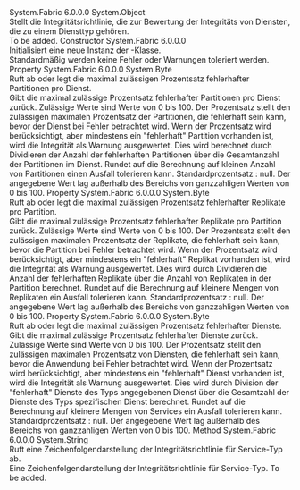 <Type Name="ServiceTypeHealthPolicy" FullName="System.Fabric.Health.ServiceTypeHealthPolicy">
  <TypeSignature Language="C#" Value="public class ServiceTypeHealthPolicy" />
  <TypeSignature Language="ILAsm" Value=".class public auto ansi beforefieldinit ServiceTypeHealthPolicy extends System.Object" />
  <TypeSignature Language="DocId" Value="T:System.Fabric.Health.ServiceTypeHealthPolicy" />
  <TypeSignature Language="VB.NET" Value="Public Class ServiceTypeHealthPolicy" />
  <TypeSignature Language="F#" Value="type ServiceTypeHealthPolicy = class" />
  <AssemblyInfo>
    <AssemblyName>System.Fabric</AssemblyName>
    <AssemblyVersion>6.0.0.0</AssemblyVersion>
  </AssemblyInfo>
  <Base>
    <BaseTypeName>System.Object</BaseTypeName>
  </Base>
  <Interfaces />
  <Docs>
    <summary>
      <para>Stellt die Integritätsrichtlinie, die zur Bewertung der Integritäts von Diensten, die zu einem Diensttyp gehören.</para>
    </summary>
    <remarks>To be added.</remarks>
  </Docs>
  <Members>
    <Member MemberName=".ctor">
      <MemberSignature Language="C#" Value="public ServiceTypeHealthPolicy ();" />
      <MemberSignature Language="ILAsm" Value=".method public hidebysig specialname rtspecialname instance void .ctor() cil managed" />
      <MemberSignature Language="DocId" Value="M:System.Fabric.Health.ServiceTypeHealthPolicy.#ctor" />
      <MemberSignature Language="VB.NET" Value="Public Sub New ()" />
      <MemberType>Constructor</MemberType>
      <AssemblyInfo>
        <AssemblyName>System.Fabric</AssemblyName>
        <AssemblyVersion>6.0.0.0</AssemblyVersion>
      </AssemblyInfo>
      <Parameters />
      <Docs>
        <summary>
          <para>Initialisiert eine neue Instanz der <see cref="T:System.Fabric.Health.ServiceTypeHealthPolicy" />-Klasse.</para>
        </summary>
        <remarks>Standardmäßig werden keine Fehler oder Warnungen toleriert werden.</remarks>
      </Docs>
    </Member>
    <Member MemberName="MaxPercentUnhealthyPartitionsPerService">
      <MemberSignature Language="C#" Value="public byte MaxPercentUnhealthyPartitionsPerService { get; set; }" />
      <MemberSignature Language="ILAsm" Value=".property instance unsigned int8 MaxPercentUnhealthyPartitionsPerService" />
      <MemberSignature Language="DocId" Value="P:System.Fabric.Health.ServiceTypeHealthPolicy.MaxPercentUnhealthyPartitionsPerService" />
      <MemberSignature Language="VB.NET" Value="Public Property MaxPercentUnhealthyPartitionsPerService As Byte" />
      <MemberSignature Language="F#" Value="member this.MaxPercentUnhealthyPartitionsPerService : byte with get, set" Usage="System.Fabric.Health.ServiceTypeHealthPolicy.MaxPercentUnhealthyPartitionsPerService" />
      <MemberType>Property</MemberType>
      <AssemblyInfo>
        <AssemblyName>System.Fabric</AssemblyName>
        <AssemblyVersion>6.0.0.0</AssemblyVersion>
      </AssemblyInfo>
      <ReturnValue>
        <ReturnType>System.Byte</ReturnType>
      </ReturnValue>
      <Docs>
        <summary>
          <para>Ruft ab oder legt die maximal zulässigen Prozentsatz fehlerhafter Partitionen pro Dienst.</para>
        </summary>
        <value>
          <para>Gibt die maximal zulässige Prozentsatz fehlerhafter Partitionen pro Dienst zurück.
            Zulässige Werte sind <see cref="T:System.Byte" /> Werte von 0 bis 100.</para>
        </value>
        <remarks>
          <para>
            Der Prozentsatz stellt den zulässigen maximalen Prozentsatz der Partitionen, die fehlerhaft sein kann, bevor der Dienst bei Fehler betrachtet wird. Wenn der Prozentsatz wird berücksichtigt, aber mindestens ein "fehlerhaft" Partition vorhanden ist, wird die Integrität als Warnung ausgewertet.
            Dies wird berechnet durch Dividieren der Anzahl der fehlerhaften Partitionen über die Gesamtanzahl der Partitionen im Dienst.
            Rundet auf die Berechnung auf kleinen Anzahl von Partitionen einen Ausfall tolerieren kann. Standardprozentsatz : null.
            </para>
        </remarks>
        <exception cref="T:System.ArgumentOutOfRangeException">
          <para>Der angegebene Wert lag außerhalb des Bereichs von ganzzahligen Werten von 0 bis 100.</para>
        </exception>
      </Docs>
    </Member>
    <Member MemberName="MaxPercentUnhealthyReplicasPerPartition">
      <MemberSignature Language="C#" Value="public byte MaxPercentUnhealthyReplicasPerPartition { get; set; }" />
      <MemberSignature Language="ILAsm" Value=".property instance unsigned int8 MaxPercentUnhealthyReplicasPerPartition" />
      <MemberSignature Language="DocId" Value="P:System.Fabric.Health.ServiceTypeHealthPolicy.MaxPercentUnhealthyReplicasPerPartition" />
      <MemberSignature Language="VB.NET" Value="Public Property MaxPercentUnhealthyReplicasPerPartition As Byte" />
      <MemberSignature Language="F#" Value="member this.MaxPercentUnhealthyReplicasPerPartition : byte with get, set" Usage="System.Fabric.Health.ServiceTypeHealthPolicy.MaxPercentUnhealthyReplicasPerPartition" />
      <MemberType>Property</MemberType>
      <AssemblyInfo>
        <AssemblyName>System.Fabric</AssemblyName>
        <AssemblyVersion>6.0.0.0</AssemblyVersion>
      </AssemblyInfo>
      <ReturnValue>
        <ReturnType>System.Byte</ReturnType>
      </ReturnValue>
      <Docs>
        <summary>
          <para>Ruft ab oder legt die maximal zulässigen Prozentsatz fehlerhafter Replikate pro Partition.</para>
        </summary>
        <value>
          <para>Gibt die maximal zulässige Prozentsatz fehlerhafter Replikate pro Partition zurück.
            Zulässige Werte sind <see cref="T:System.Byte" /> Werte von 0 bis 100.</para>
        </value>
        <remarks>
          <para>
            Der Prozentsatz stellt den zulässigen maximalen Prozentsatz der Replikate, die fehlerhaft sein kann, bevor die Partition bei Fehler betrachtet wird. Wenn der Prozentsatz wird berücksichtigt, aber mindestens ein "fehlerhaft" Replikat vorhanden ist, wird die Integrität als Warnung ausgewertet.
            Dies wird durch Dividieren die Anzahl der fehlerhaften Replikate über die Anzahl von Replikaten in der Partition berechnet.
            Rundet auf die Berechnung auf kleinere Mengen von Replikaten ein Ausfall tolerieren kann. Standardprozentsatz : null.
            </para>
        </remarks>
        <exception cref="T:System.ArgumentOutOfRangeException">
          <para>Der angegebene Wert lag außerhalb des Bereichs von ganzzahligen Werten von 0 bis 100.</para>
        </exception>
      </Docs>
    </Member>
    <Member MemberName="MaxPercentUnhealthyServices">
      <MemberSignature Language="C#" Value="public byte MaxPercentUnhealthyServices { get; set; }" />
      <MemberSignature Language="ILAsm" Value=".property instance unsigned int8 MaxPercentUnhealthyServices" />
      <MemberSignature Language="DocId" Value="P:System.Fabric.Health.ServiceTypeHealthPolicy.MaxPercentUnhealthyServices" />
      <MemberSignature Language="VB.NET" Value="Public Property MaxPercentUnhealthyServices As Byte" />
      <MemberSignature Language="F#" Value="member this.MaxPercentUnhealthyServices : byte with get, set" Usage="System.Fabric.Health.ServiceTypeHealthPolicy.MaxPercentUnhealthyServices" />
      <MemberType>Property</MemberType>
      <AssemblyInfo>
        <AssemblyName>System.Fabric</AssemblyName>
        <AssemblyVersion>6.0.0.0</AssemblyVersion>
      </AssemblyInfo>
      <ReturnValue>
        <ReturnType>System.Byte</ReturnType>
      </ReturnValue>
      <Docs>
        <summary>
          <para>Ruft ab oder legt die maximal zulässigen Prozentsatz fehlerhafter Dienste.</para>
        </summary>
        <value>
          <para>Gibt die maximal zulässige Prozentsatz fehlerhafter Dienste zurück. Zulässige Werte sind <see cref="T:System.Byte" /> Werte von 0 bis 100.</para>
        </value>
        <remarks>
          <para>
            Der Prozentsatz stellt den zulässigen maximalen Prozentsatz von Diensten, die fehlerhaft sein kann, bevor die Anwendung bei Fehler betrachtet wird. Wenn der Prozentsatz wird berücksichtigt, aber mindestens ein "fehlerhaft" Dienst vorhanden ist, wird die Integrität als Warnung ausgewertet.
            Dies wird durch Division der "fehlerhaft" Dienste des Typs angegebenen Dienst über die Gesamtzahl der Dienste des Typs spezifischen Dienst berechnet.
            Rundet auf die Berechnung auf kleinere Mengen von Services ein Ausfall tolerieren kann. Standardprozentsatz : null.
            </para>
        </remarks>
        <exception cref="T:System.ArgumentOutOfRangeException">
          <para>Der angegebene Wert lag außerhalb des Bereichs von ganzzahligen Werten von 0 bis 100.</para>
        </exception>
      </Docs>
    </Member>
    <Member MemberName="ToString">
      <MemberSignature Language="C#" Value="public override string ToString ();" />
      <MemberSignature Language="ILAsm" Value=".method public hidebysig virtual instance string ToString() cil managed" />
      <MemberSignature Language="DocId" Value="M:System.Fabric.Health.ServiceTypeHealthPolicy.ToString" />
      <MemberSignature Language="VB.NET" Value="Public Overrides Function ToString () As String" />
      <MemberSignature Language="F#" Value="override this.ToString : unit -&gt; string" Usage="serviceTypeHealthPolicy.ToString " />
      <MemberType>Method</MemberType>
      <AssemblyInfo>
        <AssemblyName>System.Fabric</AssemblyName>
        <AssemblyVersion>6.0.0.0</AssemblyVersion>
      </AssemblyInfo>
      <ReturnValue>
        <ReturnType>System.String</ReturnType>
      </ReturnValue>
      <Parameters />
      <Docs>
        <summary>
            Ruft eine Zeichenfolgendarstellung der Integritätsrichtlinie für Service-Typ ab.
            </summary>
        <returns>Eine Zeichenfolgendarstellung der Integritätsrichtlinie für Service-Typ.</returns>
        <remarks>To be added.</remarks>
      </Docs>
    </Member>
  </Members>
</Type>